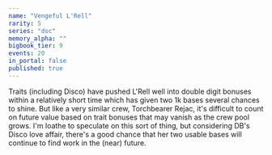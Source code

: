 ```yaml
---
name: "Vengeful L'Rell"
rarity: 5
series: "dsc"
memory_alpha: ""
bigbook_tier: 9
events: 20
in_portal: false
published: true
---
```


Traits (including Disco) have pushed L'Rell well into double digit bonuses within a relatively short time which has given two 1k bases several chances to shine. But like a very similar crew, Torchbearer Rejac, it's difficult to count on future value based on trait bonuses that may vanish as the crew pool grows. I'm loathe to speculate on this sort of thing, but considering DB's Disco love affair, there's a good chance that her two usable bases will continue to find work in the (near) future.
